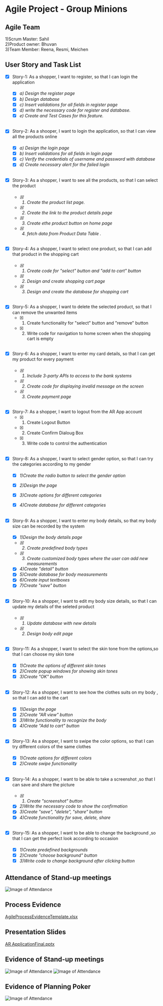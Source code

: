 # Agile Project - Group Minions

## Agile Team
1)Scrum Master: Sahil <br/>
2)Product owner: Bhuvan <br/>
3)Team Member: Reena, Resmi, Meichen

## User Story and Task List

- [x] Story-1: As a shopper, I want to register, so that I can login the application <h6>
  - [x] a) Design the register page
  - [x] b) Design database  
  - [x] c) Insert  validations for all fields in register page
  - [x] d) write the necessary code for register and database.
  - [x] e) Create and Test Cases for this feature.

###### <h6>
- [x] Story-2: As a shooper, I want to login the application, so that I can view all the products online <h6>
  - [x] a) Design the login page
  - [x] b) Insert  validations for all fields in login page
  - [x] c) Verify the credentials of username and password with database
  - [x] d) Create necessary alert for the failed login
###### <h6>
- [x] Story-3: As a shopper, I want to see all the products, so that I can select the product <h6>
  - [x] 1) Create the product list page.
  - [x] 2) Create the link to the product details page
  - [x] 3) Create ethe product button on home page
  - [x] 4) fetch data from Product Data Table .
  ###### <h6>
- [x] Story-4: As a shopper, I want to select one product, so that I can add that product in the shopping cart <h6>
  - [x] 1) Create code for "select" button and "add to cart" button
  - [x] 2) Design and create shopping cart page
  - [x] 3) Design and create the database for shopping cart
  ###### <h6>
- [x] Story-5: As a shopper, I want to delete the selected product, so that I can remove the unwanted items
  - [x] 1) Create functionality for "select" button and "remove" button
  - [x] 2) Write code for navigation to home screen when the shopping cart is empty
  ###### <h6>
- [x] Story-6: As a shopper, I want to enter my card details, so that I can get my product for every payment <h6>
  - [x] 1) Include 3-party APIs to access to the bank systems
  - [x] 2) Create code for displaying invalid message on the screen
  - [x] 3) Create payment page
  ###### <h6>
- [x] Story-7: As a shopper, I want to logout from the AR App account
  - [x] 1) Create Logout Button 
  - [x] 2) Create Confirm Dialoug Box 
  - [x] 3) Write code to control the authentication

  ###### <h6>
- [x] Story-8: As a shopper, I want to select gender option, so that I can try the categories according to my gender <h6>
  - [x] 1)Create the radio button to select the gender option
  - [x] 2)Design the page
  - [x] 3)Create options for different categories
  - [x] 4)Create database for different categories

    ###### <h6>
- [x] Story-9: As a shopper, I want to enter my body details, so that my body size can be recorded by the system <h6>
  - [x] 1)Design the body details page
  - [x] 2) Create predefined body types
  - [x] 3) Create customized body types where the user can add new measurements
  - [x] 4)Create "detail" button
  - [x] 5)Create database for body measurements
  - [x] 6)Create input textboxes
  - [x] 7)Create "save" button
    ###### <h6>
- [x] Story-10: As a shopper, I want to edit my body size details, so that I can update my details of the seleted product <h6>
  - [x] 1) Update database with new details
  - [x] 2) Design body edit page

    ###### <h6>
- [x] Story-11: As a shopper, I want to select the skin tone from the options,so that I can choose my skin tone <h6>
  - [x] 1)Create the options of different skin tones
  - [x] 2)Create popup windows for showing skin tones
  - [x] 3)Create "OK" button
    ###### <h6>
- [x] Story-12: As a shopper, I want to see how the clothes suits on my body , so that I can add to the cart <h6>
  - [x] 1)Design the page
  - [x] 2)Create "AR view" button
  - [x] 3)Write functionality to recognize the body
  - [x] 4)Create "Add to cart" button
    ###### <h6>
- [x] Story-13: As a shopper, I want to swipe the color options, so that I can try different colors of the same clothes <h6>
  - [x] 1)Create options for different colors
  - [x] 2)Create swipe functionality
    ###### <h6>
- [x] Story-14: As a shopper, I want to be able to take a screenshot ,so that I can save and share the picture <h6>
  - [x] 1) Create "screenshot" button
  - [x] 2)Write the necessary code to show the confirmation 
  - [x] 3)Create "save", "delete", "share" button
  - [x] 4)Create functionality for save, delete, share
    ###### <h6>
- [x] Story-15: As a shopper, I want to be able to change the background ,so that I can get the perfect look according to occasion <h6>
  - [x] 1)Create predefined backgrounds
  - [x] 2)Create "choose background" button
  - [x] 3)Write code to change background after clicking button
    ###### <h6>

## Attendance of Stand-up meetings
  ![Image of Attendance](https://raw.githubusercontent.com/ZhouMeichen/AgileProject/master/IMG_2452.jpg)

## Process Evidence
  [AgileProcessEvidenceTemplate.xlsx](https://github.com/ZhouMeichen/AgileProject/blob/master/AgileProcessEvidenceTemplate.xlsx)
  
## Presentation Slides
  [AR ApplicationFinal.pptx](https://github.com/ZhouMeichen/AgileProject/blob/master/AR%20ApplicationFinal.pptx)

## Evidence of Stand-up meetings
![Image of Attendance](https://github.com/ZhouMeichen/AgileProject/blob/master/IMG_2011.jpg)
![Image of Attendance](https://github.com/ZhouMeichen/AgileProject/blob/master/IMG_2105.jpg)

## Evidence of Planning Poker
![Image of Attendance](https://github.com/ZhouMeichen/AgileProject/blob/master/IMG_1717.GIF)
